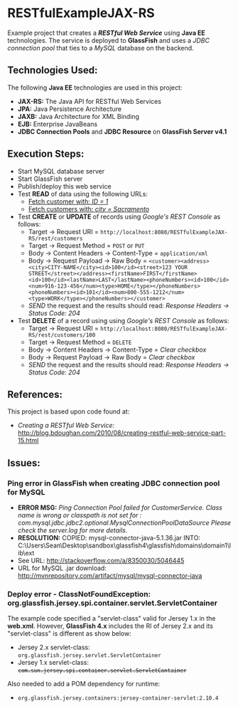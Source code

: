 # RESTfulExampleJAX-RS
Example project that creates a _**RESTful Web Service**_ using **Java EE** technologies. The service is deployed to **GlassFish** and uses a *JDBC connection pool* that ties to a *MySQL* database on the backend. 

## Technologies Used:
The following **Java EE** technologies are used in this project:

- **JAX-RS:** The Java API for RESTful Web Services 
- **JPA:** Java Persistence Architecture
- **JAXB:** Java Architecture for XML Binding
- **EJB:** Enterprise JavaBeans
- **JDBC Connection Pools** and **JDBC Resource** on **GlassFish Server v4.1** 

## Execution Steps:
- Start MySQL database server
- Start GlassFish server
- Publish/deploy this web service
- Test **READ** of data using the following URLs:
    - [Fetch customer with: *ID = 1*](http://localhost:8080/RESTfulExampleJAX-RS/rest/customers/1)
    - [Fetch customers with: *city = Sacramento*](http://localhost:8080/RESTfulExampleJAX-RS/rest/customers/findCustomersByCity/Sacramento)
- Test **CREATE** or **UPDATE** of records using *Google's REST Console* as follows:
    - Target -> Request URI = `http://localhost:8080/RESTfulExampleJAX-RS/rest/customers`
    - Target -> Request Method = `POST` or `PUT`
    - Body -> Content Headers -> Content-Type = `application/xml`
    - Body -> Request Payload -> Raw Body = `<customer><address><city>CITY-NAME</city><id>100</id><street>123 YOUR STREET</street></address><firstName>FIRST</firstName><id>100</id><lastName>LAST</lastName><phoneNumbers><id>100</id><num>916-123-456</num><type>HOME</type></phoneNumbers><phoneNumbers><id>101</id><num>800-555-1212</num><type>WORK</type></phoneNumbers></customer>`
    - *SEND* the request and the results should read: *Response Headers -> Status Code: 204*
- Test **DELETE** of a record using using *Google's REST Console* as follows:
    - Target -> Request URI = `http://localhost:8080/RESTfulExampleJAX-RS/rest/customers/100`
    - Target -> Request Method = `DELETE`
    - Body -> Content Headers -> Content-Type = *Clear checkbox*
    - Body -> Request Payload -> Raw Body = *Clear checkbox*
    - *SEND* the request and the results should read: *Response Headers -> Status Code: 204*
        

## References:

This project is based upon code found at:

- <em>Creating a RESTful Web Service:</em> http://blog.bdoughan.com/2010/08/creating-restful-web-service-part-15.html
 
## Issues:

### Ping error in GlassFish when creating JDBC connection pool for MySQL 
- <b>ERROR MSG:</b>
	<em>Ping Connection Pool failed for CustomerService. Class name is wrong or classpath is not set for : com.mysql.jdbc.jdbc2.optional.MysqlConnectionPoolDataSource Please check the server.log for more details.</em>
- <b>RESOLUTION:</b>
  COPIED: mysql-connector-java-5.1.36.jar
  INTO:	C:\Users\Sean\Desktop\sandbox\glassfish4\glassfish\domains\domain1\lib\ext
- See URL: http://stackoverflow.com/a/8350030/5046445
- URL for MySQL .jar download: http://mvnrepository.com/artifact/mysql/mysql-connector-java    

### Deploy error - ClassNotFoundException: org.glassfish.jersey.spi.container.servlet.ServletContainer 
The example code specified a "servlet-class" valid for Jersey 1.x in the <b>web.xml</b>. However, <b>GlassFish 4.x</b> includes the RI of Jersey 2.x and its "servlet-class" is different as show below:

- Jersey 2.x servlet-class: <code>org.glassfish.jersey.servlet.ServletContainer</code>
- Jersey 1.x servlet-class: <code><strike>com.sun.jersey.spi.container.servlet.ServletContainer</strike></code>

Also needed to add a POM dependency for runtime:

- <code>org.glassfish.jersey.containers:jersey-container-servlet:2.10.4</code>

